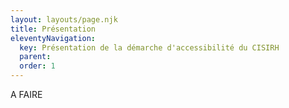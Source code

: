 ```yaml
---
layout: layouts/page.njk
title: Présentation
eleventyNavigation:
  key: Présentation de la démarche d'accessibilité du CISIRH
  parent:
  order: 1
---
```


A FAIRE
